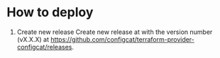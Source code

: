 # How to deploy

1. Create new release
Create new release at with the version number (vX.X.X) at https://github.com/configcat/terraform-provider-configcat/releases.
